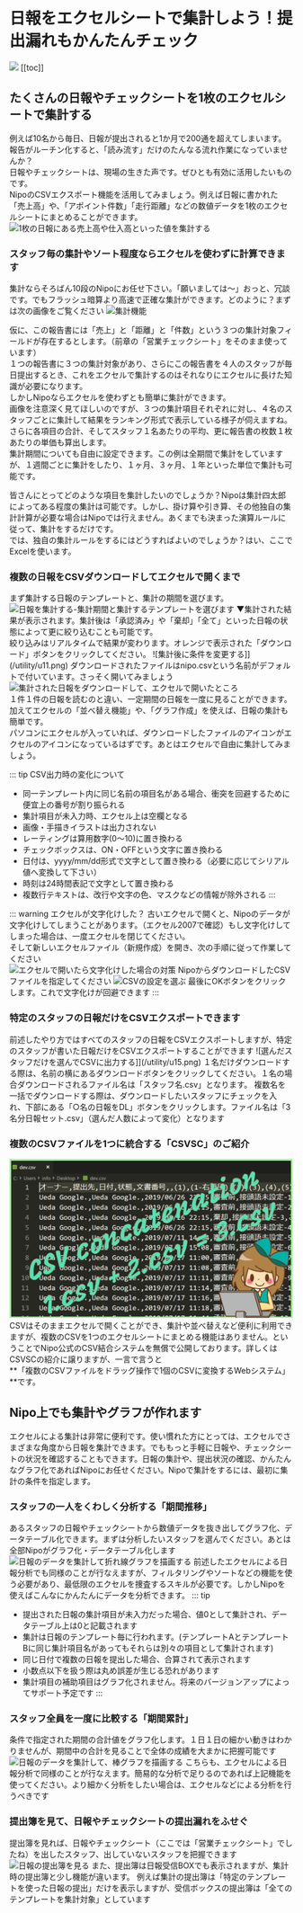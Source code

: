 # 日報をエクセルシートで集計しよう！提出漏れもかんたんチェック<Badge text="一部GOLD限定" type="warning" />
![](../image/icatch/i4.png)
[[toc]]
## たくさんの日報やチェックシートを1枚のエクセルシートで集計する
例えば10名から毎日、日報が提出されると1か月で200通を超えてしまいます。報告がルーチン化すると、「読み流す」だけのたんなる流れ作業になっていませんか？  
日報やチェックシートは、現場の生きた声です。ぜひとも有効に活用したいものです。  
NipoのCSVエクスポート機能を活用してみましょう。例えば日報に書かれた「売上高」や、「アポイント件数」「走行距離」などの数値データを1枚のエクセルシートにまとめることができます。
![1枚の日報にある売上高や仕入高といった値を集計する](/utility/u8.png)

### スタッフ毎の集計やソート程度ならエクセルを使わずに計算できます
集計ならそろばん10段のNipoにお任せ下さい。「願いましては〜」おっと、冗談です。でもフラッシュ暗算より高速で正確な集計ができます。どのように？まずは次の画像をご覧ください
![集計機能](/utility/u9.png)

仮に、この報告書には「売上」と「距離」と「件数」という３つの集計対象フィールドが存在するとします。（前章の「営業チェックシート」をそのまま使っています）  
１つの報告書に３つの集計対象があり、さらにこの報告書を４人のスタッフが毎日提出するとき、これをエクセルで集計するのはそれなりにエクセルに長けた知識が必要になります。  
しかしNipoならエクセルを使わずとも簡単に集計ができます。  
画像を注意深く見てほしいのですが、３つの集計項目それぞれに対し、４名のスタッフごとに集計して結果をランキング形式で表示している様子が伺えますね。  
さらに各項目の合計、そしてスタッフ１名あたりの平均、更に報告書の枚数１枚あたりの単価も算出します。  
集計期間についても自由に設定できます。この例は全期間で集計をしていますが、１週間ごとに集計をしたり、１ヶ月、３ヶ月、１年といった単位で集計も可能です。  

皆さんにとってどのような項目を集計したいのでしょうか？Nipoは集計四太郎によってある程度の集計は可能です。しかし、掛け算や引き算、その他独自の集計計算が必要な場合はNipoでは行えません。あくまでも決まった演算ルールに従って、集計をするだけです。  
では、独自の集計ルールをするにはどうすればよいのでしょうか？はい、ここでExcelを使います。

### 複数の日報をCSVダウンロードしてエクセルで開くまで
まず集計する日報のテンプレートと、集計の期間を選びます。
![日報を集計する-集計期間と集計するテンプレートを選びます](/utility/u10.png)
▼集計された結果が表示されます。集計後は「承認済み」や「棄却」「全て」といった日報の状態によって更に絞り込むことも可能です。  
絞り込みはリアルタイムで結果が変わります。オレンジで表示された「ダウンロード」ボタンをクリックしてください。
![集計後に条件を変更する]](/utility/u11.png)
ダウンロードされたファイルはnipo.csvという名前がデフォルトで付いています。さっそく開いてみましょう  
![集計された日報をダウンロードして、エクセルで開いたところ](/utility/u12.png)  
１件１件の日報を読むのと違い、一定期間の日報を一度に見ることができます。加えてエクセルの「並べ替え機能」や、「グラフ作成」を使えば、日報の集計も簡単です。  
パソコンにエクセルが入っていれば、ダウンロードしたファイルのアイコンがエクセルのアイコンになっているはずです。あとはエクセルで自由に集計してみましょう。  

::: tip CSV出力時の変化について
- 同一テンプレート内に同じ名前の項目名がある場合、衝突を回避するために便宜上の番号が割り振られる
- 集計項目が未入力時、エクセル上は空欄となる
- 画像・手描きイラストは出力されない
- レーティングは算用数字(0〜10)に置き換わる
- チェックボックスは、ON・OFFという文字に置き換わる
- 日付は、yyyy/mm/dd形式で文字として置き換わる（必要に応じてシリアル値へ変換して下さい）
- 時刻は24時間表記で文字として置き換わる
- 複数行テキストは、改行や文字の色、マスクなどの情報が除外される
:::

::: warning エクセルが文字化けした？
古いエクセルで開くと、Nipoのデータが文字化けしてしまうことがあります。（エクセル2007で確認）もし文字化けしてしまった場合は、一度エクセルを閉じてください。  
そして新しいエクセルファイル（新規作成）を開き、次の手順に従って作業してください  
![エクセルで開いたら文字化けした場合の対策](/utility/u13.png)
NipoからダウンロードしたCSVファイルを指定してください
![CSVの設定を選ぶ](/utility/u14.png)
最後にOKボタンをクリックします。これで文字化けが回避できます
:::

### 特定のスタッフの日報だけをCSVエクスポートできます
前述したやり方ではすべてのスタッフの日報をCSVエクスポートしますが、特定のスタッフが書いた日報だけをCSVエクスポートすることができます
![選んだスタッフだけを選んでCSVに出力する]](/utility/u15.png)
１名だけダウンロードする際は、名前の横にあるダウンロードボタンをクリックしてください。１名の場合ダウンロードされるファイル名は「スタッフ名.csv」となります。
複数名を一括でダウンロードする際は、ダウンロードしたいスタッフにチェックを入れ、下部にある「○名の日報をDL」ボタンをクリックします。ファイル名は「3名分日報セット.csv」（選んだ人数によって変化）となります

### 複数のCSVファイルを1つに統合する「CSVSC」のご紹介
![CSV連結ツールのご案内](../../image/icatch/i15.png)
CSVはそのままエクセルで開くことができ、集計や並べ替えなど便利に利用できますが、複数のCSVを1つのエクセルシートにまとめる機能はありません。ということでNipo公式のCSV結合システムを無償で公開しております。詳しくはCSVSCの紹介に譲りますが、一言で言うと  
**「複数のCSVファイルをドラッグ操作で1個のCSVに変換するWebシステム」**です。

## Nipo上でも集計やグラフが作れます
エクセルによる集計は非常に便利です。使い慣れた方にとっては、エクセルでさまざまな角度から日報を集計できます。でももっと手軽に日報や、チェックシートの状況を確認することもできます。日報の集計や、提出状況の確認、かんたんなグラフ化であればNipoにお任せください。Nipoで集計をするには、最初に集計の条件を指定します。

### スタッフの一人をくわしく分析する「期間推移」
あるスタッフの日報やチェックシートから数値データを抜き出してグラフ化、データテーブル化できます。まずは分析したいスタッフを選んでください。あとは全部Nipoがグラフ化・データテーブル化します
![日報のデータを集計して折れ線グラフを描画する](/utility/u17.png)
前述したエクセルによる日報分析でも同様のことが行なえますが、フィルタリングやソートなどの機能を使う必要があり、最低限のエクセルを捜査するスキルが必要です。しかしNipoを使えばこんなにかんたんにデータを分析できます。
::: tip
- 提出された日報の集計項目が未入力だった場合、値0として集計され、データテーブル上は0と記載されます
- 集計は日報のテンプレート毎に行われます。(テンプレートAとテンプレートBに同じ集計項目名があってもそれらは別々の項目として集計されます)
- 同じ日付で複数の日報を提出した場合、合算されて表示されます
- 小数点以下を扱う際は丸め誤差が生じる恐れがあります
- 集計項目の補助項目はグラフ化されません。将来のバージョンアップによってサポート予定です
:::

### スタッフ全員を一度に比較する「期間累計」
条件で指定された期間の合計値をグラフ化します。１日１日の細かい動きはわかりませんが、期間中の合計を見ることで全体の成績を大まかに把握可能です
![日報のデータを集計して、棒グラフを描画する](/utility/u18.png)
こちらも、エクセルによる日報分析で同様のことが行なえます。簡易的な分析で足りるのであれば上記機能を使ってください。より細かく分析をしたい場合は、エクセルなどによる分析を行うべきです


### 提出簿を見て、日報やチェックシートの提出漏れをふせぐ
提出簿を見れば、日報やチェックシート（ここでは「営業チェックシート」でしたね）を出したスタッフ、出していないスタッフを把握できます
![日報の提出簿を見る](/utility/u19.png)
また、提出簿は日報受信BOXでも表示されますが、集計時の提出簿と少し機能が違います。
例えば集計の提出簿は「特定のテンプレートを使った日報の提出」だけを表示しますが、受信ボックスの提出簿は「全てのテンプレートを集計対象」としています

